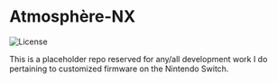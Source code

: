 Atmosphère-NX
=====

![License](https://img.shields.io/badge/License-GPLv2-blue.svg)

This is a placeholder repo reserved for any/all development work I do pertaining to customized firmware on the Nintendo Switch.